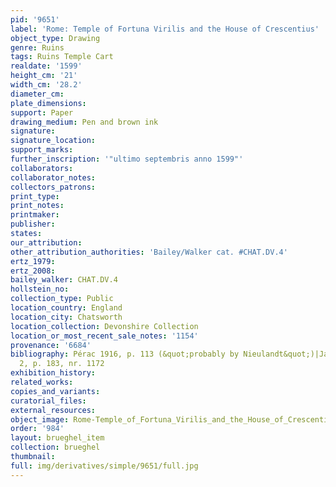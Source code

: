 ```yaml
---
pid: '9651'
label: 'Rome: Temple of Fortuna Virilis and the House of Crescentius'
object_type: Drawing
genre: Ruins
tags: Ruins Temple Cart
realdate: '1599'
height_cm: '21'
width_cm: '28.2'
diameter_cm: 
plate_dimensions: 
support: Paper
drawing_medium: Pen and brown ink
signature: 
signature_location: 
support_marks: 
further_inscription: '"ultimo septembris anno 1599"'
collaborators: 
collaborator_notes: 
collectors_patrons: 
print_type: 
print_notes: 
printmaker: 
publisher: 
states: 
our_attribution: 
other_attribution_authorities: 'Bailey/Walker cat. #CHAT.DV.4'
ertz_1979: 
ertz_2008: 
bailey_walker: CHAT.DV.4
hollstein_no: 
collection_type: Public
location_country: England
location_city: Chatsworth
location_collection: Devonshire Collection
location_or_most_recent_sale_notes: '1154'
provenance: '6684'
bibliography: Pérac 1916, p. 113 (&quot;probably by Nieulandt&quot;)|Jaffé 2002, vol.
  2, p. 183, nr. 1172
exhibition_history: 
related_works: 
copies_and_variants: 
curatorial_files: 
external_resources: 
object_image: Rome-Temple_of_Fortuna_Virilis_and_the_House_of_Crescentius_1154_Chatsworth.jpg
order: '984'
layout: brueghel_item
collection: brueghel
thumbnail: 
full: img/derivatives/simple/9651/full.jpg
---
```

